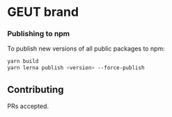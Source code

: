 # GEUT brand

### Publishing to npm

To publish new versions of all public packages to npm:

```bash
yarn build
yarn lerna publish <version> --force-publish
```

## Contributing

PRs accepted.
